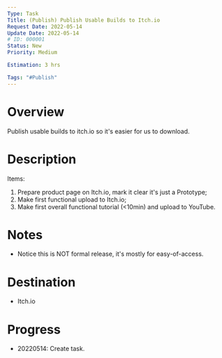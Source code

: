 ```yaml
---
Type: Task
Title: (Publish) Publish Usable Builds to Itch.io
Request Date: 2022-05-14
Update Date: 2022-05-14
# ID: 000001
Status: New
Priority: Medium

Estimation: 3 hrs

Tags: "#Publish"
---
```


# Overview

Publish usable builds to itch.io so it's easier for us to download.

# Description

Items:

1. Prepare product page on Itch.io, mark it clear it's just a Prototype;
2. Make first functional upload to Itch.io;
3. Make first overall functional tutorial (<10min) and upload to YouTube.

# Notes

* Notice this is NOT formal release, it's mostly for easy-of-access.

# Destination

* Itch.io

# Progress

* 20220514: Create task.